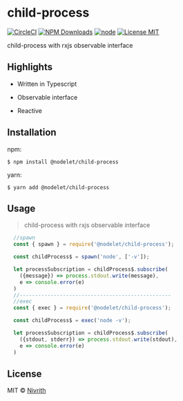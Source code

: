 # child-process

[![CircleCI](https://circleci.com/gh/nodelet/child-process/tree/master.svg?style=svg)](https://circleci.com/gh/nodelet/child-process/tree/master)
[![NPM Downloads](https://img.shields.io/npm/dw/child-process.svg)](https://www.npmjs.com/package/child-process)
[![node](https://img.shields.io/node/v/child-process.svg)](https://www.npmjs.com/package/child-process)
[![License MIT](https://img.shields.io/github/license/nodelet/child-process.svg)](https://github.com/nodelet/child-process/blob/master/LICENSE)

child-process with rxjs observable interface

## Highlights

- Written in Typescript

- Observable interface

- Reactive

## Installation

npm:

```shell
$ npm install @nodelet/child-process
```

yarn:

```shell
$ yarn add @nodelet/child-process
```

## Usage

> child-process with rxjs observable interface

```js
  //spawn
  const { spawn } = require('@nodelet/child-process');

  const childProcess$ = spawn('node', ['-v']);

  let processSubscription = childProcess$.subscribe(
    ({message}) => process.stdout.write(message),
    e => console.error(e)
  )
  //-------------------------------------------------
  //exec
  const { exec } = require('@nodelet/child-process');

  const childProcess$ = exec('node -v');

  let processSubscription = childProcess$.subscribe(
    ({stdout, stderr}) => process.stdout.write(stdout),
    e => console.error(e)
  )

```

## License

MIT © [Nivrith](https://github.com/nivrith)
